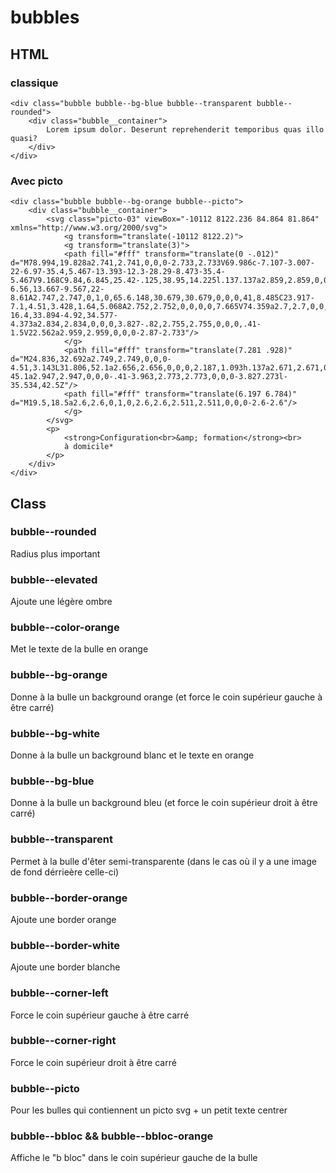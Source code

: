 # bubbles

## HTML

### classique
```
<div class="bubble bubble--bg-blue bubble--transparent bubble--rounded">
    <div class="bubble__container">
        Lorem ipsum dolor. Deserunt reprehenderit temporibus quas illo quasi?
    </div>
</div>
```

### Avec picto
```
<div class="bubble bubble--bg-orange bubble--picto">
    <div class="bubble__container">
        <svg class="picto-03" viewBox="-10112 8122.236 84.864 81.864" xmlns="http://www.w3.org/2000/svg">
            <g transform="translate(-10112 8122.2)">
            <g transform="translate(3)">
            <path fill="#fff" transform="translate(0 -.012)" d="M78.994,19.828a2.741,2.741,0,0,0-2.733,2.733V69.986c-7.107-3.007-22-6.97-35.4,5.467-13.393-12.3-28.29-8.473-35.4-5.467V9.168C9.84,6.845,25.42-.125,38.95,14.225l.137.137a2.859,2.859,0,0,0,.82.547h0A4.225,4.225,0,0,0,41,15.182h0a2.575,2.575,0,0,0,1.093-.273,2.859,2.859,0,0,0,.82-.547l.137-.137c6.287-6.56,13.667-9.567,22-8.61A2.747,2.747,0,1,0,65.6.148,30.679,30.679,0,0,0,41,8.485C23.917-7.1,4.51,3.428,1.64,5.068A2.752,2.752,0,0,0,0,7.665V74.359a2.7,2.7,0,0,0,.82,1.913c.137.137.41.273.547.41a1.942,1.942,0,0,0,.82.273,2.815,2.815,0,0,0,2.05-.41C5.057,76,23.37,64.519,38.814,80.919l.137.137a2.859,2.859,0,0,0,.82.547,3.991,3.991,0,0,0,1.23.273,3.99,3.99,0,0,0,1.23-.273,1.364,1.364,0,0,0,.683-.547l.137-.137c15.444-16.4,33.894-4.92,34.577-4.373a2.834,2.834,0,0,0,3.827-.82,2.755,2.755,0,0,0,.41-1.5V22.562a2.959,2.959,0,0,0-2.87-2.733"/>
            </g>
            <path fill="#fff" transform="translate(7.281 .928)" d="M24.836,32.692a2.749,2.749,0,0,0-4.51,3.143L31.806,52.1a2.656,2.656,0,0,0,2.187,1.093h.137a2.671,2.671,0,0,0,2.05-.957l37.857-45.1a2.947,2.947,0,0,0-.41-3.963,2.773,2.773,0,0,0-3.827.273l-35.534,42.5Z"/>
            <path fill="#fff" transform="translate(6.197 6.784)" d="M19.5,18.5a2.6,2.6,0,1,0,2.6,2.6,2.511,2.511,0,0,0-2.6-2.6"/>
            </g>
        </svg>
        <p>
            <strong>Configuration<br>&amp; formation</strong><br>
            à domicile*
        </p>
    </div>
</div>
```

## Class

### bubble--rounded
Radius plus important

### bubble--elevated
Ajoute une légère ombre

### bubble--color-orange
Met le texte de la bulle en orange

### bubble--bg-orange
Donne à la bulle un background orange (et force le coin supérieur gauche à être carré)

### bubble--bg-white
Donne à la bulle un background blanc et le texte en orange

### bubble--bg-blue
Donne à la bulle un background bleu (et force le coin supérieur droit à être carré)

### bubble--transparent
Permet à la bulle d'êter semi-transparente (dans le cas où il y a une image de fond dérrieère celle-ci)

### bubble--border-orange
Ajoute une border orange

### bubble--border-white
Ajoute une border blanche

### bubble--corner-left
Force le coin supérieur gauche à être carré

### bubble--corner-right
Force le coin supérieur droit à être carré

### bubble--picto
Pour les bulles qui contiennent un picto svg + un petit texte centrer

### bubble--bbloc && bubble--bbloc-orange
Affiche le "b bloc" dans le coin supérieur gauche de la bulle